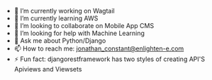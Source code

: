 - 🔭 I’m currently working on Wagtail
- 🌱 I’m currently learning AWS
- 👯 I’m looking to collaborate on Mobile App CMS 
- 🤔 I’m looking for help with Machine Learning
- 💬 Ask me about Python/Django
- 📫 How to reach me: jonathan_constant@enlighten-e.com 
- ⚡ Fun fact: djangorestframework has two styles of creating API'S Apiviews and Viewsets
